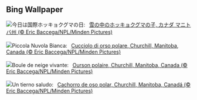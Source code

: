 ## Bing Wallpaper
![](https://www.bing.com/th?id=OHR.PolarCub_JA-JP1257956041_UHD.jpg&w=1000)今日は国際ホッキョクグマの日:&nbsp;&ensp;[雪の中のホッキョクグマの子, カナダ マニトバ州 (© Eric Baccega/NPL/Minden Pictures)](https://www.bing.com/th?id=OHR.PolarCub_JA-JP1257956041_UHD.jpg)
<br><br/>
![](https://www.bing.com/th?id=OHR.PolarCub_IT-IT9763636877_UHD.jpg&w=1000)Piccola Nuvola Bianca:&nbsp;&ensp;[Cucciolo di orso polare, Churchill, Manitoba, Canada (© Eric Baccega/NPL/Minden Pictures)](https://www.bing.com/th?id=OHR.PolarCub_IT-IT9763636877_UHD.jpg)
<br><br/>
![](https://www.bing.com/th?id=OHR.PolarCub_FR-FR0353812683_UHD.jpg&w=1000)Boule de neige vivante:&nbsp;&ensp;[Ourson polaire, Churchill, Manitoba, Canada (© Eric Baccega/NPL/Minden Pictures)](https://www.bing.com/th?id=OHR.PolarCub_FR-FR0353812683_UHD.jpg)
<br><br/>
![](https://www.bing.com/th?id=OHR.PolarCub_ES-ES6085095422_UHD.jpg&w=1000)Un tierno saludo:&nbsp;&ensp;[Cachorro de oso polar, Churchill, Manitoba, Canadá (© Eric Baccega/NPL/Minden Pictures)](https://www.bing.com/th?id=OHR.PolarCub_ES-ES6085095422_UHD.jpg)
<br><br/>

